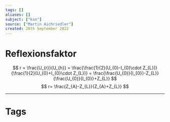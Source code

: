 ```yaml
---
tags: []
aliases: []
subject: ["ksn"]
source: ["Martin Aichriedler"]
created: 28th September 2022
---
```


# Reflexionsfaktor

$$
r = \frac{U_{r}}{U_{h}} = \frac{\frac{1}{2}(U_{0}-I_{0}\cdot Z_{L})}{\frac{1}{2}(U_{0}+I_{0}\cdot Z_{L})} = \frac{\frac{U_{0}}{I_{0}}-Z_{L}}{\frac{U_{0}}{I_{0}}+Z_{L}}
$$
$$
r= \frac{Z_{A}-Z_{L}}{Z_{A}+Z_{L}}
$$


---

# Tags